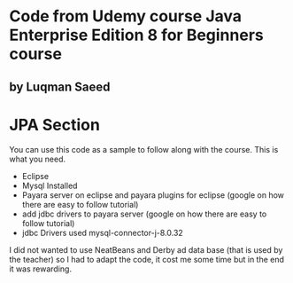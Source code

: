 # Code from Udemy course Java Enterprise Edition 8 for Beginners course
## by Luqman Saeed

# JPA Section

You can use this code as a sample to follow along with the course.
This is what you need.
 - Eclipse
 - Mysql Installed
 - Payara server on eclipse and payara plugins for eclipse (google on how there are easy to follow tutorial)
 - add jdbc drivers to payara server (google on how there are easy to follow tutorial)
 - jdbc Drivers used mysql-connector-j-8.0.32
 
 I did not wanted to use NeatBeans and Derby ad data base (that is used by the teacher) so I had to adapt the code, it cost me some time but in the end it was rewarding.
 

